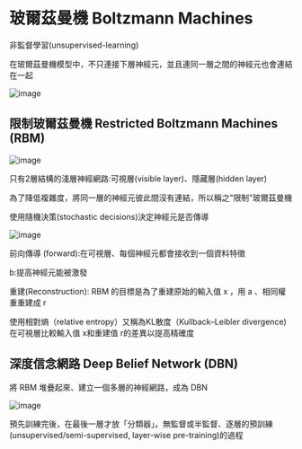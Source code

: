 玻爾茲曼機 Boltzmann Machines
=============================================
<p>非監督學習(unsupervised-learning)</p>
<p>在玻爾茲曼機模型中，不只連接下層神經元，並且連同一層之間的神經元也會連結在一起</p>

![image](https://github.com/cbc106013/DL-Study-Notes/blob/master/Boltzmann_Machines/220px-Boltzmannexamplev1.png)

限制玻爾茲曼機 Restricted Boltzmann Machines (RBM)
---------------------------------------------

![image](https://github.com/cbc106013/DL-Study-Notes/blob/master/Boltzmann_Machines/bm0.png)

<p>只有2層結構的淺層神經網路:可視層(visible layer)、隱藏層(hidden layer)</p>
<p>為了降低複雜度，將同一層的神經元彼此間沒有連結，所以稱之"限制"玻爾茲曼機</p>
<p>使用隨機決策(stochastic decisions)決定神經元是否傳導</p>

![image](https://github.com/cbc106013/DL-Study-Notes/blob/master/Boltzmann_Machines/bm.png)

 <p>前向傳導 (forward):在可視層、每個神經元都會接收到一個資料特徵</p>
 <p>                  b:提高神經元能被激發</p>
 <p>重建(Reconstruction): RBM 的目標是為了重建原始的輸入值 x ，用 a 、相同權重重建成 r</p>
 <p>使用相對熵（relative entropy）又稱為KL散度（Kullback–Leibler divergence)在可視層比較輸入值 x和重建值 r的差異以提高精確度</p>
 
 深度信念網路 Deep Belief Network (DBN)
 -----------------------------------------------
 <p>將 RBM 堆疊起來、建立一個多層的神經網路，成為 DBN</p>
 
 ![image](https://github.com/cbc106013/DL-Study-Notes/blob/master/bm1.png)
 
 <p>預先訓練完後，在最後一層才放「分類器」。無監督或半監督、逐層的預訓練(unsupervised/semi-supervised, layer-wise pre-training)的過程</p>
